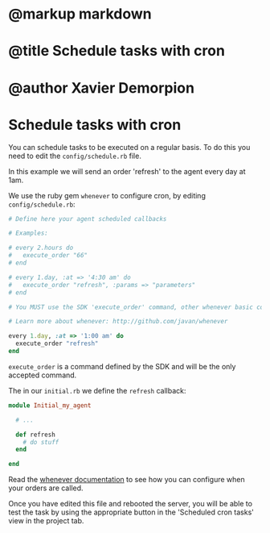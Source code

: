 # @markup markdown
# @title Schedule tasks with cron
# @author Xavier Demorpion

# Schedule tasks with cron #

You can schedule tasks to be executed on a regular basis. To do this you need to edit the `config/schedule.rb` file.

In this example we will send an order 'refresh' to the agent every day at 1am.

We use the ruby gem `whenever` to configure cron, by editing `config/schedule.rb`:

``` ruby
# Define here your agent scheduled callbacks

# Examples:

# every 2.hours do
#   execute_order "66"
# end

# every 1.day, :at => '4:30 am' do
#   execute_order "refresh", :params => "parameters"
# end

# You MUST use the SDK 'execute_order' command, other whenever basic commands like 'runner', 'rake' or 'command' will be rejected.

# Learn more about whenever: http://github.com/javan/whenever

every 1.day, :at => '1:00 am' do
  execute_order "refresh"
end
```

`execute_order` is a command defined by the SDK and will be the only accepted command.

The in our `initial.rb` we define the `refresh` callback:

``` ruby
module Initial_my_agent

  # ...

  def refresh
    # do stuff
  end

end
```

Read the [whenever documentation](https://github.com/javan/whenever) to see how you can configure when your orders are called.

Once you have edited this file and rebooted the server, you will be able to test the task by using the appropriate button in the 'Scheduled cron tasks' view in the project tab.
